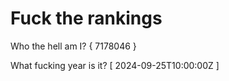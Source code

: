 # Fuck the rankings

Who the hell am I?
{ 7178046 }

What fucking year is it?
[ 2024-09-25T10:00:00Z ]
